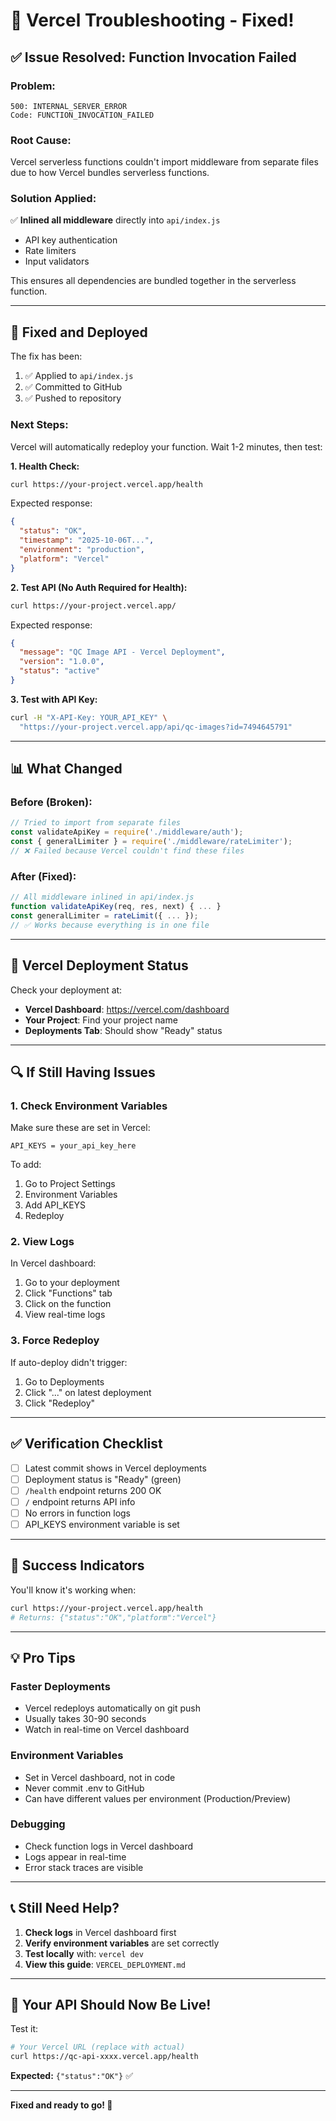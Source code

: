 # 🔧 Vercel Troubleshooting - Fixed!

## ✅ Issue Resolved: Function Invocation Failed

### **Problem:**
```
500: INTERNAL_SERVER_ERROR
Code: FUNCTION_INVOCATION_FAILED
```

### **Root Cause:**
Vercel serverless functions couldn't import middleware from separate files due to how Vercel bundles serverless functions.

### **Solution Applied:**
✅ **Inlined all middleware** directly into `api/index.js`
- API key authentication
- Rate limiters
- Input validators

This ensures all dependencies are bundled together in the serverless function.

---

## 🚀 Fixed and Deployed

The fix has been:
1. ✅ Applied to `api/index.js`
2. ✅ Committed to GitHub
3. ✅ Pushed to repository

### **Next Steps:**

Vercel will automatically redeploy your function. Wait 1-2 minutes, then test:

**1. Health Check:**
```bash
curl https://your-project.vercel.app/health
```

Expected response:
```json
{
  "status": "OK",
  "timestamp": "2025-10-06T...",
  "environment": "production",
  "platform": "Vercel"
}
```

**2. Test API (No Auth Required for Health):**
```bash
curl https://your-project.vercel.app/
```

Expected response:
```json
{
  "message": "QC Image API - Vercel Deployment",
  "version": "1.0.0",
  "status": "active"
}
```

**3. Test with API Key:**
```bash
curl -H "X-API-Key: YOUR_API_KEY" \
  "https://your-project.vercel.app/api/qc-images?id=7494645791"
```

---

## 📊 What Changed

### Before (Broken):
```javascript
// Tried to import from separate files
const validateApiKey = require('./middleware/auth');
const { generalLimiter } = require('./middleware/rateLimiter');
// ❌ Failed because Vercel couldn't find these files
```

### After (Fixed):
```javascript
// All middleware inlined in api/index.js
function validateApiKey(req, res, next) { ... }
const generalLimiter = rateLimit({ ... });
// ✅ Works because everything is in one file
```

---

## 🎯 Vercel Deployment Status

Check your deployment at:
- **Vercel Dashboard**: https://vercel.com/dashboard
- **Your Project**: Find your project name
- **Deployments Tab**: Should show "Ready" status

---

## 🔍 If Still Having Issues

### 1. Check Environment Variables
Make sure these are set in Vercel:
```
API_KEYS = your_api_key_here
```

To add:
1. Go to Project Settings
2. Environment Variables
3. Add API_KEYS
4. Redeploy

### 2. View Logs
In Vercel dashboard:
1. Go to your deployment
2. Click "Functions" tab
3. Click on the function
4. View real-time logs

### 3. Force Redeploy
If auto-deploy didn't trigger:
1. Go to Deployments
2. Click "..." on latest deployment
3. Click "Redeploy"

---

## ✅ Verification Checklist

- [ ] Latest commit shows in Vercel deployments
- [ ] Deployment status is "Ready" (green)
- [ ] `/health` endpoint returns 200 OK
- [ ] `/` endpoint returns API info
- [ ] No errors in function logs
- [ ] API_KEYS environment variable is set

---

## 🎉 Success Indicators

You'll know it's working when:
```bash
curl https://your-project.vercel.app/health
# Returns: {"status":"OK","platform":"Vercel"}
```

---

## 💡 Pro Tips

### Faster Deployments
- Vercel redeploys automatically on git push
- Usually takes 30-90 seconds
- Watch in real-time on Vercel dashboard

### Environment Variables
- Set in Vercel dashboard, not in code
- Never commit .env to GitHub
- Can have different values per environment (Production/Preview)

### Debugging
- Check function logs in Vercel dashboard
- Logs appear in real-time
- Error stack traces are visible

---

## 📞 Still Need Help?

1. **Check logs** in Vercel dashboard first
2. **Verify environment variables** are set correctly
3. **Test locally** with: `vercel dev`
4. **View this guide**: `VERCEL_DEPLOYMENT.md`

---

## 🚀 Your API Should Now Be Live!

Test it:
```bash
# Your Vercel URL (replace with actual)
curl https://qc-api-xxxx.vercel.app/health
```

**Expected:** `{"status":"OK"}` ✅

---

**Fixed and ready to go! 🎊**
